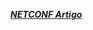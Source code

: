 ***[NETCONF Artigo](https://www.linkedin.com/pulse/automa%25C3%25A7%25C3%25A3o-de-rede-com-johne-andr%25C3%25A9-de-jesus/?trackingId=wEga790hTUWjy%2BFMDAX6SQ%3D%3D)***
